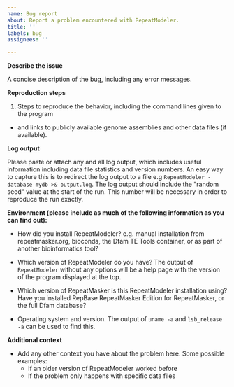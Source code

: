 ```yaml
---
name: Bug report
about: Report a problem encountered with RepeatModeler.
title: ''
labels: bug
assignees: ''

---
```


**Describe the issue**

A concise description of the bug, including any error messages.

**Reproduction steps**

1. Steps to reproduce the behavior, including the command lines given to the program

* and links to publicly available genome assemblies and other data files (if available).

**Log output** 

Please paste or attach any and all log output, which includes useful information including data file statistics and version numbers.  An easy way to capture this is to redirect the log output to a file e.g `RepeatModeler -database mydb >& output.log`.  The log output should include the "random seed" value at the start of the run.  This number will be necessary in order to reproduce the run exactly.

**Environment (please include as much of the following information as you can find out):**

* How did you install RepeatModeler? e.g. manual installation from repeatmasker.org, bioconda, the Dfam TE Tools container, or as part of another bioinformatics tool? 

* Which version of RepeatModeler do you have?  The output of `RepeatModeler` without any options will be a help page with the version of the program displayed at the top.

* Which version of RepeatMasker is this RepeatModeler installation using? Have you installed RepBase RepeatMasker Edition for RepeatMasker, or the full Dfam database? 

* Operating system and version. The output of `uname -a` and `lsb_release -a` can be used to find this.

**Additional context**

* Add any other context you have about the problem here. Some possible examples:
  * If an older version of RepeatModeler worked before
  * If the problem only happens with specific data files
